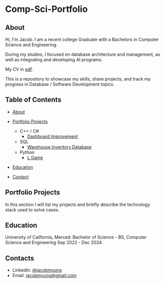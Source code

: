 # Comp-Sci-Portfolio
## About
Hi, I'm Jacob. I am a recent college Graduate with a Bachelors in Computer Science and Engineering.

During my studies, I focused on database architecture and management, as well as integrating and developing AI programs.

My CV in [pdf]().

This is a repository to showcase my skills, share projects, and track my progress in Database / Software Development topics.

## Table of Contents
- [About](https://github.com/jacobmyung/Comp-Sci-Portfolio/blob/main/README.md#about)
- [Portfolio Projects](https://github.com/jacobmyung/Comp-Sci-Portfolio/blob/main/README.md#Portfolio-Projects)
  - C++ / C#
    - [Dashboard Improvement](https://github.com/jamesodanga2/CSE-120-Capstone-TID)
  - SQL
    - [Warehouse Inventory Database](https://github.com/jacobmyung/CSE-111-Databases-Project)
  - Python
    - [L Game](https://github.com/kezutah/L-game)
 
- [Education](https://github.com/jacobmyung/Comp-Sci-Portfolio/blob/main/README.md#education)
- [Contact]()
## Portfolio Projects
In this section I will list my projects and briefly describe the technology stack used to solve cases.

## Education
University of California, Merced:
Bachelor of Science - BS, Computer Science and Engineering
Sep 2022 - Dec 2024

## Contacts
- LinkedIn: [@jacobmyung](https://www.linkedin.com/in/jacob-myung/)
- Email: jacobmyung@gmail.com
